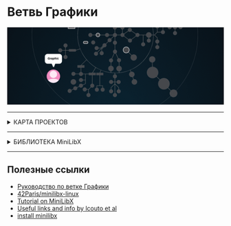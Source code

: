 # Ветвь Графики


![graphic branch](./graphic.gif)

---

<details>
<summary> КАРТА ПРОЕКТОВ </summary>

![map Holy_Graph](../Holy_Graph.png)

</details>

---

<details>
<summary> БИБЛИОТЕКА MiniLibX </summary>

 </br>
 
`MiniLibX` - это простая библиотека отрисовки графики интерфейса `X-Window`, используемая студентами Школы 42 для решения проектов `ветки Графики`.

Она предостовляет возможность создания графического программного обеспечения без каких-либо знаний в области программирования `X-Window`. Библиотека обеспечивает инструментами для простого создание окна, рисования, управления изображениями, а так же управления основными событиями(нажатия клавиатуры, движение мыши).


## УСТАНОВКА MINILIBX НА LINUX ##

Для решения проектов ветки Графики вам понадибится библиотека для отрисовки графики.

На компьютерах в Школе 42 эта библиотека уже установлена по умолчанию. 

Но если вы решаететь проекты из дома используя `Linux` то вам нужно будет установить эту библиотеку самому, за несколько простых шагов используя по очереди в вашем терминале эти команды:


```
sudo apt update
sudo apt-get install -y libglu1-mesa-dev
sudo apt-get install -y freeglut3-dev
sudo apt-get install -y mesa-common-dev
sudo apt-get install -y libxext-dev
sudo apt-get install -y libxrandr-dev
sudo apt-get install -y libx11-dev
sudo apt-get install -y libbsd-dev 
sudo apt-get install -y libssl-dev

cd /usr/local/man/
sudo mkdir man1
cd ~
git clone https://github.com/42Paris/minilibx-linux.git
cd minilibx-linux
make

sudo cp man/man1/* /usr/local/man/man1/
sudo cp libmlx.a /usr/local/lib/
sudo cp mlx.h /usr/local/include/
```

> При сборке `make` может вывести множество предупреждений, но это не значит, что оно не работает!

> Чтобы посмотреть страницу руководства MiniLibX откройте ссылки ниже или используйте в терминале команду: `man mlx`



### РУКОВОДСТВО ПО БИБЛИОТЕКЕ MiniLibX :

* [mlx](./minilibx_(library_for_solving_projects_of_this_branch)/man_mlx.md) - описание библиотеки;
* [mlx_new_window](./minilibx_(library_for_solving_projects_of_this_branch)/man_mlx_new_window.md) - управление окнами;
* [mlx_pixel_put](./minilibx_(library_for_solving_projects_of_this_branch)/man_mlx_pixel_put.md) - вывод пикселей и рисование внутри окна;
* [mlx_new_image](./minilibx_(library_for_solving_projects_of_this_branch)/man_mlx_new_image.md) - манипулирование изображениями;
* [mlx_loop](./minilibx_(library_for_solving_projects_of_this_branch)/man_mlx_loop.md) - обработка событий клавиатуры или мыши;


</details>

---

## Полезные ссылки ##

* [Руководство по ветке Графики](https://qst0.github.io/ft_libgfx/)
* [42Paris/minilibx-linux](https://github.com/42Paris/minilibx-linux)
* [Tutorial on MiniLibX](https://harm-smits.github.io/42docs/libs/minilibx)
* [Useful links and info by lcouto et al](https://www.notion.so/miniRT-5f6fcdf6d05e4742b6c38f0588f12436)
* [install minilibx](https://achedeuzot.me/2014/12/20/installer-la-minilibx/)





